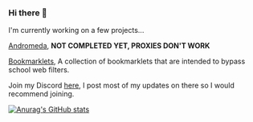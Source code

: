 ### Hi there 👋

I'm currently working on a few projects...

[Andromeda](https://github.com/Avad3/Andromeda), **NOT COMPLETED YET, PROXIES DON'T WORK**

[Bookmarklets](https://github.com/Avad3/bookmarklets), A collection of bookmarklets that are intended to bypass school web filters.

Join my Discord [here](discord.gg/msmmgf3tet), I post most of my updates on there so I would recommend joining.

[![Anurag's GitHub stats](https://github-readme-stats.vercel.app/api?username=Avad3)](https://github.com/anuraghazra/github-readme-stats)

